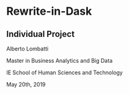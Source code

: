 # Rewrite-in-Dask
## Individual Project

Alberto Lombatti

Master in Business Analytics and Big Data

IE School of Human Sciences and Technology

May 20th, 2019
